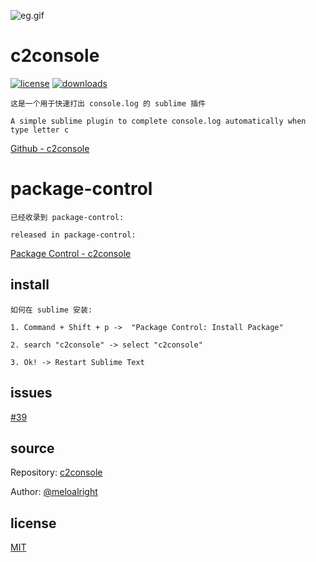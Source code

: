 ![eg.gif](https://user-images.githubusercontent.com/11075892/42127759-0e1f2246-7cd1-11e8-9db8-5c7c8f517a6b.gif)          
    
     
     
     
# c2console   
[![license](https://img.shields.io/badge/license-MIT-blue.svg)](https://revolunet.mit-license.org/) [![downloads](https://img.shields.io/badge/downloads-100%2B%2Fmonth-brightgreen.svg)](https://packagecontrol.io/packages/C2console)     
    
    
   
   
`这是一个用于快速打出 console.log 的 sublime 插件`   
   
`A simple sublime plugin to complete console.log automatically when type letter c`    
    
    
[Github - c2console](https://github.com/meloalright/c2console)
   
   
   
   
# package-control    
   
`已经收录到 package-control:`   
   
`released in package-control:`    
   
[Package Control - c2console](https://packagecontrol.io/packages/C2console)    
   
   
   
   
## install    
   
`如何在 sublime 安装:`   
   
```
1. Command + Shift + p ->  "Package Control: Install Package"

2. search "c2console" -> select "c2console"

3. Ok! -> Restart Sublime Text
```   
   
   
   
## issues       
   
[#39](https://github.com/ihodev/sublime-da-ui/issues/39)     
    
      
## source    
   
Repository: [c2console](https://github.com/meloalright/c2console)      
   
Author: [@meloalright](https://github.com/meloalright)   
   
   
## license   
   
[MIT](https://revolunet.mit-license.org/)   
